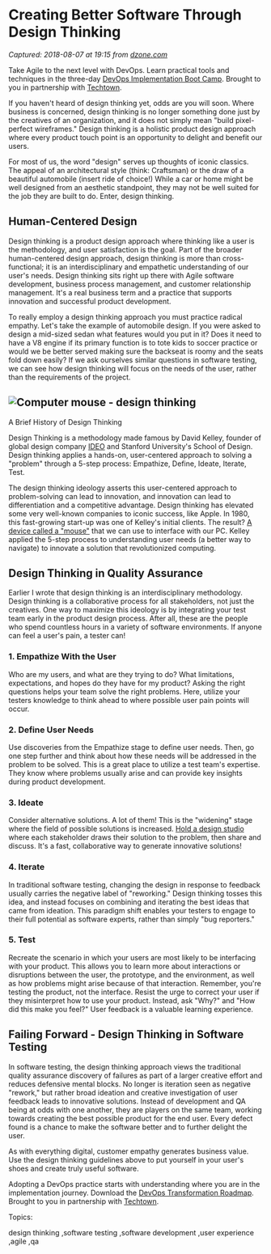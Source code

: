 # Creating Better Software Through Design Thinking

_Captured: 2018-08-07 at 19:15 from [dzone.com](https://dzone.com/articles/creating-better-software-through-design-thinking?edition=385337&utm_source=Zone%20Newsletter&utm_medium=email&utm_campaign=agile%202018-08-07)_

Take Agile to the next level with DevOps. Learn practical tools and techniques in the three-day [DevOps Implementation Boot Camp](https://dzone.com/go?i=299507&u=http%3A%2F%2Ftechtowntraining.com%2Fcourses%2Fdevops-implementation-boot-camp-icp-fdo%3Futm_source%3Ddznoe%26utm_medium%3Dheader%26utm_content%3Dcourse). Brought to you in partnership with [Techtown](https://dzone.com/go?i=299507&u=http%3A%2F%2Ftechtowntraining.com%2F%3Futm_source%3Ddznoe%26utm_medium%3Dheader).

If you haven't heard of design thinking yet, odds are you will soon. Where business is concerned, design thinking is no longer something done just by the creatives of an organization, and it does not simply mean "build pixel-perfect wireframes." Design thinking is a holistic product design approach where every product touch point is an opportunity to delight and benefit our users.

For most of us, the word "design" serves up thoughts of iconic classics. The appeal of an architectural style (think: Craftsman) or the draw of a beautiful automobile (insert ride of choice!) While a car or home might be well designed from an aesthetic standpoint, they may not be well suited for the job they are built to do. Enter, design thinking.

## Human-Centered Design

Design thinking is a product design approach where thinking like a user is the methodology, and user satisfaction is the goal. Part of the broader human-centered design approach, design thinking is more than cross-functional; it is an interdisciplinary and empathetic understanding of our user's needs. Design thinking sits right up there with Agile software development, business process management, and customer relationship management. It's a real business term and a practice that supports innovation and successful product development.

To really employ a design thinking approach you must practice radical empathy. Let's take the example of automobile design. If you were asked to design a mid-sized sedan what features would you put in it? Does it need to have a V8 engine if its primary function is to tote kids to soccer practice or would we be better served making sure the backseat is roomy and the seats fold down easily? If we ask ourselves similar questions in software testing, we can see how design thinking will focus on the needs of the user, rather than the requirements of the project.

## ![Computer mouse - design thinking](https://www.qualitylogic.com/wp-content/uploads/2018/07/Computer-mouse-design-thinking.svg)

A Brief History of Design Thinking

Design Thinking is a methodology made famous by David Kelley, founder of global design company [IDEO](https://www.ideo.com/) and Stanford University's School of Design. Design thinking applies a hands-on, user-centered approach to solving a "problem" through a 5-step process: Empathize, Define, Ideate, Iterate, Test.

The design thinking ideology asserts this user-centered approach to problem-solving can lead to innovation, and innovation can lead to differentiation and a competitive advantage. Design thinking has elevated some very well-known companies to iconic success, like Apple. In 1980, this fast-growing start-up was one of Kelley's initial clients. The result? [A device called a "mouse"](https://www.ideo.com/case-study/creating-the-first-usable-mouse) that we can use to interface with our PC. Kelley applied the 5-step process to understanding user needs (a better way to navigate) to innovate a solution that revolutionized computing.

## Design Thinking in Quality Assurance

Earlier I wrote that design thinking is an interdisciplinary methodology. Design thinking is a collaborative process for all stakeholders, not just the creatives. One way to maximize this ideology is by integrating your test team early in the product design process. After all, these are the people who spend countless hours in a variety of software environments. If anyone can feel a user's pain, a tester can!

### 1\. Empathize With the User

Who are my users, and what are they trying to do? What limitations, expectations, and hopes do they have for my product? Asking the right questions helps your team solve the right problems. Here, utilize your testers knowledge to think ahead to where possible user pain points will occur.

### 2\. Define User Needs

Use discoveries from the Empathize stage to define user needs. Then, go one step further and think about how these needs will be addressed in the problem to be solved. This is a great place to utilize a test team's expertise. They know where problems usually arise and can provide key insights during product development.

### 3\. Ideate

Consider alternative solutions. A lot of them! This is the "widening" stage where the field of possible solutions is increased. [Hold a design studio](https://www.stickyminds.com/article/design-thinking-4-steps-better-software) where each stakeholder draws their solution to the problem, then share and discuss. It's a fast, collaborative way to generate innovative solutions!

### 4\. Iterate

In traditional software testing, changing the design in response to feedback usually carries the negative label of "reworking." Design thinking tosses this idea, and instead focuses on combining and iterating the best ideas that came from ideation. This paradigm shift enables your testers to engage to their full potential as software experts, rather than simply "bug reporters."

### 5\. Test

Recreate the scenario in which your users are most likely to be interfacing with your product. This allows you to learn more about interactions or disruptions between the user, the prototype, and the environment, as well as how problems might arise because of that interaction. Remember, you're testing the product, not the interface. Resist the urge to correct your user if they misinterpret how to use your product. Instead, ask "Why?" and "How did this make you feel?" User feedback is a valuable learning experience.

## Failing Forward - Design Thinking in Software Testing

In software testing, the design thinking approach views the traditional quality assurance discovery of failures as part of a larger creative effort and reduces defensive mental blocks. No longer is iteration seen as negative "rework," but rather broad ideation and creative investigation of user feedback leads to innovative solutions. Instead of development and QA being at odds with one another, they are players on the same team, working towards creating the best possible product for the end user. Every defect found is a chance to make the software better and to further delight the user.

As with everything digital, customer empathy generates business value. Use the design thinking guidelines above to put yourself in your user's shoes and create truly useful software.

Adopting a DevOps practice starts with understanding where you are in the implementation journey. Download the [DevOps Transformation Roadmap](https://dzone.com/go?i=299508&u=http%3A%2F%2Ftechtowntraining.com%2Fresources%2Ftools-resources%2Fdevops-transformation-roadmap%3Futm_source%3Ddznoe%26utm_medium%3Dfooter%26utm_content%3Dguide). Brought to you in partnership with [Techtown](https://dzone.com/go?i=299508&u=http%3A%2F%2Ftechtowntraining.com%2F%3Futm_source%3Ddznoe%26utm_medium%3Dfooter).

Topics:

design thinking ,software testing ,software development ,user experience ,agile ,qa
